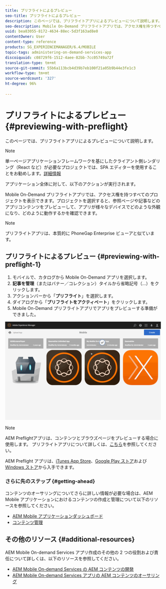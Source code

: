 ```yaml
---
title: プリフライトによるプレビュー
seo-title: プリフライトによるプレビュー
description: このページでは、プリフライトアプリによるプレビューについて説明します。
seo-description: Mobile On-Demand プリフライトアプリでは、アクセス権を持つすべてのプロジェクトを表示できます。このページでは、この詳細について説明します。
uuid: bea83055-8172-4634-88ec-5d3f163ad8e0
contentOwner: User
content-type: reference
products: SG_EXPERIENCEMANAGER/6.4/MOBILE
topic-tags: administering-on-demand-services-app
discoiquuid: c08729f6-1512-4aee-82bb-7cc05749a72f
translation-type: tm+mt
source-git-commit: 55b6a113bcb4d39b7eb100f21a05b9b44e3fe1c3
workflow-type: tm+mt
source-wordcount: '327'
ht-degree: 96%

---
```



# プリフライトによるプレビュー {#previewing-with-preflight}

このページでは、プリフライトアプリによるプレビューについて説明します。

>[!NOTE]
>
>単一ページアプリケーションフレームワークを基にしたクライアント側レンダリング（React など）が必要なプロジェクトでは、SPA エディターを使用することをお勧めします。[詳細情報](/help/sites-developing/spa-overview.md)

アプリケーション全体に対して、以下のアクションが実行されます。

Mobile On-Demand プリフライトアプリでは、アクセス権を持つすべてのプロジェクトを表示できます。プロジェクトを選択すると、参照ページや記事などのアプリコンテンツをプレビューして、アプリが様々なデバイスでどのような外観になり、どのように動作するかを確認できます。

>[!NOTE]
>
>プリフライトアプリは、本質的に PhoneGap Enterprise ビューアと似ています。

## プリフライトによるプレビュー  {#previewing-with-preflight-1}

1. モバイルで、カタログから Mobile On-Demand アプリを選択します。
1. **記事を管理**（またはバナー／コレクション）タイルから省略記号（...）をクリックします。
1. アクションバーから「**プリフライト**」を選択します。
1. ダイアログから「**プリフライトをアクティベート**」をクリックします。
1. Mobile On-Demand プリフライトアプリでアプリをプレビューする準備ができました。

![chlimage_1-8](assets/chlimage_1-8.gif)

>[!NOTE]
>
>AEM Preflightアプリは、コンテンツとブラウズページをプレビューする場合に使用します。 プリフライトアプリについて詳しくは、[こちら](https://helpx.adobe.com/jp/digital-publishing-solution/help/preflight-app.html)を参照してください。
>
>AEM Preflight アプリは、[iTunes App Store](https://itunes.apple.com/jp/app/adobe-experience-manager-mobile/id1042687518?mt=8)、[Google Play ストア](https://play.google.com/store/apps/details?id=com.adobe.dps.preflight&amp;hl=ja)および [Windows ストア](https://www.microsoft.com/ja-jp/store/p/adobe-experience-manager-mobile-preflight/9nblggh5wmxq)から入手できます。

### さらに先のステップ  {#getting-ahead}

コンテンツのオーサリングについてさらに詳しい情報が必要な場合は、AEM Mobile アプリケーションにおけるコンテンツの作成と管理について以下のリソースを参照してください。

* [AEM Mobile アプリケーションダッシュボード](/help/mobile/mobile-apps-ondemand-application-dashboard.md)
* [コンテンツ管理](/help/mobile/mobile-apps-ondemand-manage-content-ondemand.md)

## その他のリソース {#additional-resources}

AEM Mobile On-demand Services アプリ作成のその他の 2 つの役割および責任について詳しくは、以下のリソースを参照してください。

* [AEM Mobile On-demand Services の AEM コンテンツの開発](/help/mobile/aem-mobile-on-demand.md)
* [AEM Mobile On-demand Services アプリの AEM コンテンツのオーサリング](/help/mobile/mobile-apps-ondemand.md)

